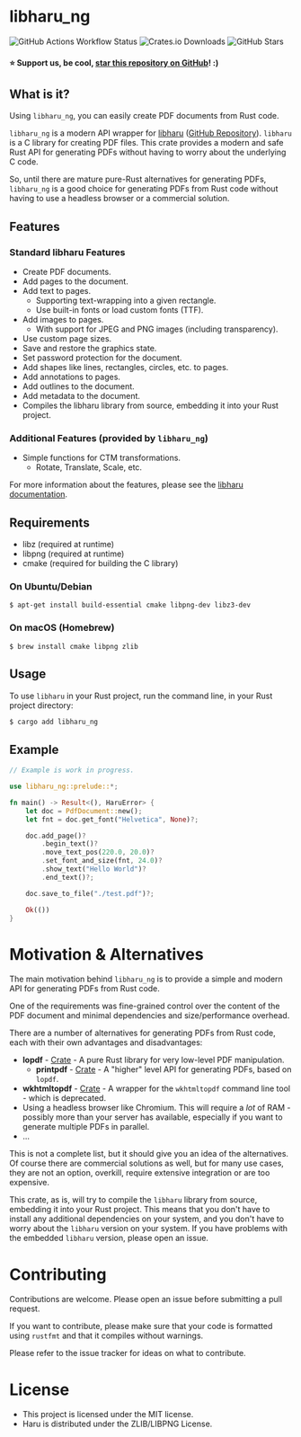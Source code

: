 # libharu_ng

![GitHub Actions Workflow Status](https://img.shields.io/github/actions/workflow/status/bastibense/libharu_ng/master-build-test.yml)
![Crates.io Downloads](https://img.shields.io/crates/d/libharu_ng)
![GitHub Stars](https://img.shields.io/github/stars/bastibense/libharu_ng)

#### ⭐ Support us, be cool, [star this repository on GitHub](https://github.com/bastibense/libharu_ng)! :)

## What is it?

Using `libharu_ng`, you can easily create PDF documents from Rust code.

`libharu_ng` is a modern API wrapper for [libharu](http://libaru.org/) ([GitHub Repository](https://github.com/libharu/libharu_ng)). `libharu` is a C library for creating PDF files. This crate provides a modern and safe Rust API for generating PDFs without having to worry about the underlying C code.

So, until there are mature pure-Rust alternatives for generating PDFs, `libharu_ng` is a good choice for generating PDFs from Rust code without having to use a headless browser or a commercial solution.

## Features

### Standard libharu Features

- Create PDF documents.
- Add pages to the document.
- Add text to pages.
  - Supporting text-wrapping into a given rectangle.
  - Use built-in fonts or load custom fonts (TTF).
- Add images to pages.
  - With support for JPEG and PNG images (including transparency).
- Use custom page sizes.
- Save and restore the graphics state.
- Set password protection for the document.
- Add shapes like lines, rectangles, circles, etc. to pages.
- Add annotations to pages.
- Add outlines to the document.
- Add metadata to the document.
- Compiles the libharu library from source, embedding it into your Rust project.

### Additional Features (provided by `libharu_ng`)

- Simple functions for CTM transformations.
  - Rotate, Translate, Scale, etc.

For more information about the features, please see the [libharu documentation](http://libharu.org).

## Requirements

- libz (required at runtime)
- libpng (required at runtime)
- cmake (required for building the C library)

### On Ubuntu/Debian

    $ apt-get install build-essential cmake libpng-dev libz3-dev

### On macOS (Homebrew)

    $ brew install cmake libpng zlib

## Usage

To use `libharu` in your Rust project, run the command line, in your Rust project directory:

```bash
$ cargo add libharu_ng
```

## Example

```rust
// Example is work in progress.

use libharu_ng::prelude::*;

fn main() -> Result<(), HaruError> {
    let doc = PdfDocument::new();
    let fnt = doc.get_font("Helvetica", None)?;

    doc.add_page()?
        .begin_text()?
        .move_text_pos(220.0, 20.0)?
        .set_font_and_size(fnt, 24.0)?
        .show_text("Hello World")?
        .end_text()?;

    doc.save_to_file("./test.pdf")?;

    Ok(())
}
```

# Motivation & Alternatives

The main motivation behind `libharu_ng` is to provide a simple and modern API for generating PDFs from Rust code.

One of the requirements was fine-grained control over the content of the PDF document and minimal dependencies and size/performance overhead.

There are a number of alternatives for generating PDFs from Rust code, each with their own advantages and disadvantages:

- **lopdf** - [Crate](https://crates.io/crates/lopdf) - A pure Rust library for very low-level PDF manipulation.
  - **printpdf** - [Crate](https://crates.io/crates/printpdf) - A "higher" level API for generating PDFs, based on `lopdf`.
- **wkhtmltopdf** - [Crate](https://crates.io/crates/wkhtmltopdf) - A wrapper for the `wkhtmltopdf` command line tool - which is deprecated.
- Using a headless browser like Chromium. This will require a _lot_ of RAM - possibly more than your server has available, especially if you want to generate multiple PDFs in parallel.
- ...

This is not a complete list, but it should give you an idea of the alternatives. Of course there are commercial solutions as well, but for many use cases, they are not an option, overkill, require extensive integration or are too expensive.

This crate, as is, will try to compile the `libharu` library from source, embedding it into your Rust project. This means that you don't have to install any additional dependencies on your system, and you don't have to worry about the `libharu` version on your system. If you have problems with the embedded `libharu` version, please open an issue.

# Contributing

Contributions are welcome. Please open an issue before submitting a pull request.

If you want to contribute, please make sure that your code is formatted using `rustfmt` and that it compiles without warnings.

Please refer to the issue tracker for ideas on what to contribute.

# License

- This project is licensed under the MIT license.
- Haru is distributed under the ZLIB/LIBPNG License.
